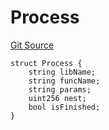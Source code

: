 # Process
[Git Source](https://github.com/metacontract/mc/blob/8438d83ed04f942f1b69f22b0cb556723d88a8f9/resources/devkit/api-reference/Flattened.sol)


```solidity
struct Process {
    string libName;
    string funcName;
    string params;
    uint256 nest;
    bool isFinished;
}
```

